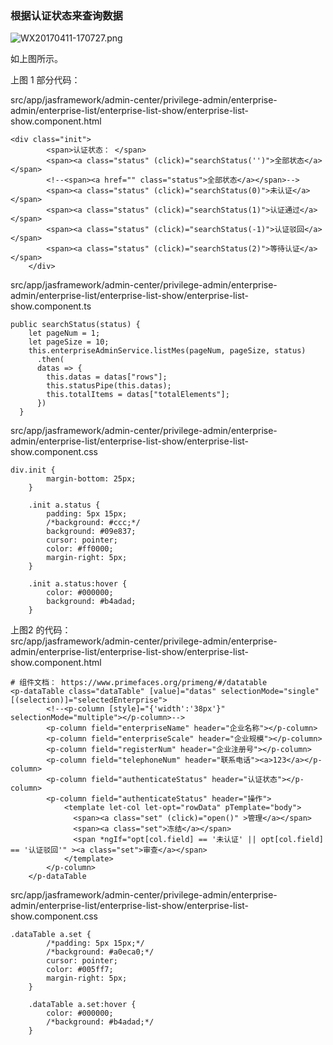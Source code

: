 ### 根据认证状态来查询数据      

![WX20170411-170727.png](https://bitbucket.org/repo/oE6yEX/images/253475548-WX20170411-170727.png)      

如上图所示。    

上图 1 部分代码：    

src/app/jasframework/admin-center/privilege-admin/enterprise-admin/enterprise-list/enterprise-list-show/enterprise-list-show.component.html        
```
<div class="init">
        <span>认证状态： </span>
        <span><a class="status" (click)="searchStatus('')">全部状态</a></span>
        <!--<span><a href="" class="status">全部状态</a></span>-->
        <span><a class="status" (click)="searchStatus(0)">未认证</a></span>
        <span><a class="status" (click)="searchStatus(1)">认证通过</a></span>
        <span><a class="status" (click)="searchStatus(-1)">认证驳回</a></span>
        <span><a class="status" (click)="searchStatus(2)">等待认证</a></span>
    </div>
```     
src/app/jasframework/admin-center/privilege-admin/enterprise-admin/enterprise-list/enterprise-list-show/enterprise-list-show.component.ts      
```
public searchStatus(status) {
    let pageNum = 1;
    let pageSize = 10;
    this.enterpriseAdminService.listMes(pageNum, pageSize, status)
      .then(
      datas => {
        this.datas = datas["rows"];
        this.statusPipe(this.datas);
        this.totalItems = datas["totalElements"];
      })
  }
```      
src/app/jasframework/admin-center/privilege-admin/enterprise-admin/enterprise-list/enterprise-list-show/enterprise-list-show.component.css      
```
div.init {
        margin-bottom: 25px;
    }
    
    .init a.status {
        padding: 5px 15px;
        /*background: #ccc;*/
        background: #09e837;
        cursor: pointer;
        color: #ff0000;
        margin-right: 5px;
    }
    
    .init a.status:hover {
        color: #000000;
        background: #b4adad;
    }
```

上图2 的代码：     
src/app/jasframework/admin-center/privilege-admin/enterprise-admin/enterprise-list/enterprise-list-show/enterprise-list-show.component.html        
```     
# 组件文档： https://www.primefaces.org/primeng/#/datatable  
<p-dataTable class="dataTable" [value]="datas" selectionMode="single" [(selection)]="selectedEnterprise">
        <!--<p-column [style]="{'width':'38px'}" selectionMode="multiple"></p-column>-->
        <p-column field="enterpriseName" header="企业名称"></p-column>
        <p-column field="enterpriseScale" header="企业规模"></p-column>
        <p-column field="registerNum" header="企业注册号"></p-column>
        <p-column field="telephoneNum" header="联系电话"><a>123</a></p-column>
        <p-column field="authenticateStatus" header="认证状态"></p-column>
        <p-column field="authenticateStatus" header="操作">
            <template let-col let-opt="rowData" pTemplate="body">
              <span><a class="set" (click)="open()" >管理</a></span>
              <span><a class="set">冻结</a></span>
              <span *ngIf="opt[col.field] == '未认证' || opt[col.field] == '认证驳回'" ><a class="set">审查</a></span>
            </template>
        </p-column>
    </p-dataTable
```    
src/app/jasframework/admin-center/privilege-admin/enterprise-admin/enterprise-list/enterprise-list-show/enterprise-list-show.component.css        
```
.dataTable a.set {
        /*padding: 5px 15px;*/
        /*background: #a0eca0;*/
        cursor: pointer;
        color: #005ff7;
        margin-right: 5px;
    }
    
    .dataTable a.set:hover {
        color: #000000;
        /*background: #b4adad;*/
    }
```